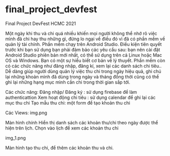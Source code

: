 # final_project_devfest

Final Project DevFest HCMC 2021

Một ngày khi thu và chi quá nhiều khiến mọi người không thể nhớ rõ việc mình đã chi hay thu những gì, 
đừng lo ngại về điều đó vì đã có phần mềm về quản lý tài chính.
Phần mềm chạy trên Android Studio. 
Điều kiện tiên quyết trước khi bạn sử dụng 
bạn phải đảm bảo các yêu cầu sau:
bạn nên cài đặt Android Studio phiên bản mới nhất, 
có thể sử dụng trên cả Linux hoặc Mac OS và Windows.
Bạn có một sự hiểu biết cơ bản về lý thuyết.
Phần mềm còn có các chức năng như đăng nhập, đăng kí, xem lại các danh sách chi tiêu..
Dễ dàng giúp người dùng quản lý việc thu chi trong ngày hiệu quả, 
ghi chú lại những khoản mình đã dùng trong ngày và tháng đồng thời 
cũng có thể ghi lại những hạng mục mình cần chi trong thời gian sắp tới.

Các chức năng:
Đăng nhập/ Đăng ký : sử dụng firebase để làm authenticattion
Xem hoạt động chi tiêu : sử dụng calendar để ghi lại các mục thu chi
Tạo mẫu thu chi: một form để tạo khoản thu chi

Các Views:
img.png

Màn hình chính Hiển thị danh sách các khoản thu/chi theo ngày được thể hiện trên lịch. Chọn vào lịch để xem các khoản thu chi

img_1.png

Màn hình tạo thu chi, để thêm các khoản thu và chi.